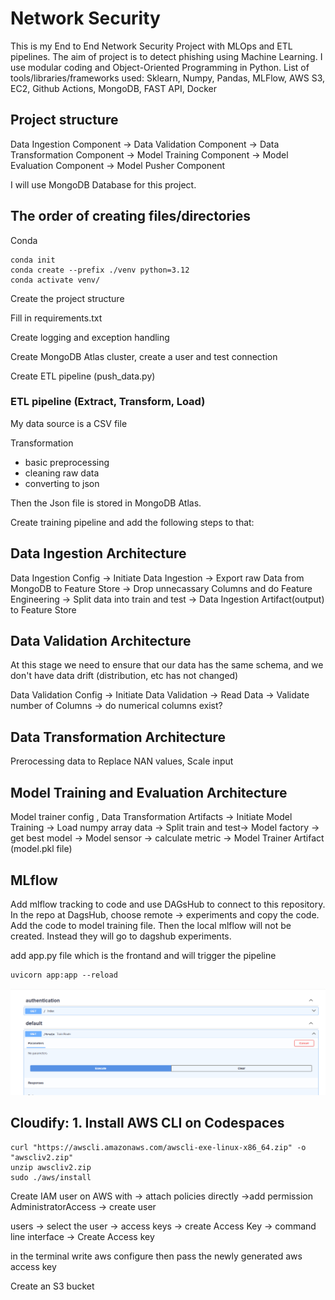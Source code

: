 # Network Security
This is my End to End Network Security Project with MLOps and ETL pipelines. The aim of project is to detect phishing using Machine Learning.
I use modular coding and Object-Oriented Programming in Python. 
List of tools/libraries/frameworks used: Sklearn, Numpy, Pandas, MLFlow, AWS S3, EC2, Github Actions, MongoDB, FAST API,  Docker

## Project structure 

<!-- ![project structure](image.png) -->
Data Ingestion Component ->  Data Validation Component -> Data Transformation Component -> Model Training Component ->  Model Evaluation Component -> Model Pusher Component

I will use MongoDB Database for this project. 


## The order of creating files/directories

Conda
```
conda init
conda create --prefix ./venv python=3.12
conda activate venv/
```

Create the project structure

Fill in requirements.txt

Create logging and exception handling

Create MongoDB Atlas cluster, create a user and test connection

Create ETL pipeline (push_data.py)


### ETL pipeline (Extract, Transform, Load)

My data source is a CSV file

Transformation
* basic preprocessing
* cleaning raw data
* converting to json

Then the Json file is stored in MongoDB Atlas.

Create training pipeline and add the following steps to that:

## Data Ingestion Architecture

Data Ingestion Config -> Initiate Data Ingestion -> Export raw Data from MongoDB to Feature Store -> Drop unnecassary Columns  and do Feature Engineering -> Split data into train and test -> Data Ingestion Artifact(output) to Feature Store

## Data Validation Architecture

At this stage we need to ensure that our data has the same schema, and we don't have data drift (distribution, etc has not changed)

Data Validation Config -> Initiate Data Validation -> Read Data -> Validate number of Columns -> do numerical columns exist?


## Data Transformation Architecture

Prerocessing data to Replace NAN values, Scale input

## Model Training and Evaluation Architecture

Model trainer config , Data Transformation Artifacts -> Initiate Model Training -> Load numpy array data -> Split train and test-> Model factory -> get best model -> Model sensor -> calculate metric -> Model Trainer Artifact (model.pkl file)

## MLflow
Add mlflow tracking to code and use DAGsHub to connect to this repository. In the repo at DagsHub, choose remote -> experiments and copy the code. Add the code to model training file. Then the local mlflow will not be created. Instead they will go to dagshub experiments.

add app.py file which is the frontand and will trigger the pipeline


```
uvicorn app:app --reload
```



![alt text](image-1.png)


## Cloudify: 1. Install AWS CLI on Codespaces

```
curl "https://awscli.amazonaws.com/awscli-exe-linux-x86_64.zip" -o "awscliv2.zip"
unzip awscliv2.zip
sudo ./aws/install

```

Create IAM user on AWS with -> attach policies directly ->add  permission AdministratorAccess -> create user

users -> select the user -> access keys -> create Access Key -> command line interface -> Create Access key

in the terminal write
aws configure
then pass the newly generated aws access key

Create an S3 bucket